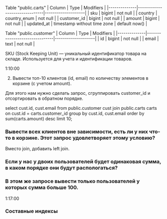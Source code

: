 Table "public.carts"
| Column       | Type                          | Modifiers          |
|--------------|-------------------------------|--------------------|
| sku          | bigint                        | not null           |
| country      | country_enum                  | not null           |
| customer_id  | bigint                        | not null           |
| amount       | bigint                        | not null           |
| updated_at   | timestamp without time zone   | default now()      |

Table "public.customer"
| Column       | Type                          | Modifiers          |
|--------------|-------------------------------|--------------------|
| id           | bigint                        | not null           |
| email        | text                          | not null           |

SKU (Stock Keeping Unit) — уникальный идентификатор товара на складе. Используется для учета и идентификации товаров.

1:10:00

2) Вывести топ-10 клиентов (id, email) по количеству элементов в корзине (с учетом amount).

Для этого нам нужно сделать запрос, сгруппировать customer_id и отсортировать в обратном порядке.

select cust.id, cust.email
from public.customer cust
join public.carts carts on cust.id = carts.customer_id
group by cust.id, cust.email
order by sum(carts.amount) desc
limit 10;

### Вывести всех клиентов вне зависимости, есть ли у них что-то в корзине. Этот запрос удовлетворяет этому условию?

Вместо join, добавить left join.

### Если у нас у двоих пользователей будет одинаковая сумма, в каком порядке они будут распологаться?

### В этом же запросе вывести только пользователей у которых сумма больше 100.

1:17:00

### Составные индексы


